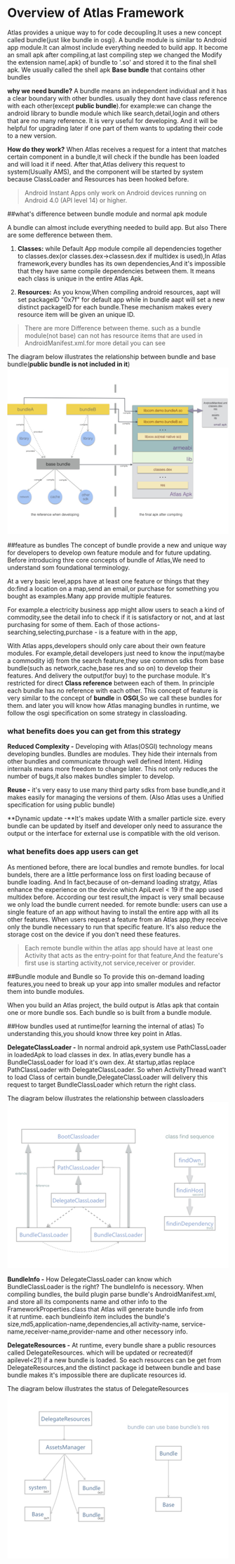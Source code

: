 # Overview of Atlas Framework
Atlas provides a unique way to for code decoupling.It uses a new concept called bundle(just like bundle in osgi). A bundle module is similar to Android app module.It can almost include everything needed to build app. It become an small apk after compiling,at last compiling step we changed the Modify the extension name(.apk) of bundle to '.so' and stored it to the final shell apk. We usually called the shell apk **Base bundle** that contains other bundles 


**why we need bundle?**  A bundle means an independent individual and it has a clear boundary with other bundles. usually they dont have class reference with each other(except **public bundle**).for example:we can change the android library to bundle module which like search,detail,login and others that are no many reference. It is very useful for developing. And it will be helpful for upgrading later if one part of them wants to updating their code to a new version.

**How do they work?** When Atlas receives a request for a intent that matches certain component in a bundle,it will check if the bundle has been loaded and will load it if need. After that,Atlas delivery this request to system(Usually AMS), and the component will be started by system because ClassLoader and Resources has been hooked before.

>Android Instant Apps only work on Android devices running on Android 4.0 (API level 14) or higher.

##what's difference between bundle module and normal apk module

A bundle can almost include everything needed to build app. But also There are some defference between them.

1. **Classes:** while Default App module compile all dependencies together to classes.dex(or classes.dex->classesn.dex if multidex is used),In Atlas framework,every bundles has its own dependencies,And it's impossible that they have same compile dependencies between them. It means each class is unique in the entire Atlas Apk.

2. **Resources:** As you know,When compiling android resources, aapt will set packageID "0x7f" for default app while in bundle aapt will set a new distinct packageID for each bundle.These mechanism makes every resource item will be given an unique ID.

> There are more Difference between theme. such as a bundle module(not base) can not has resource items that are used in AndroidManifest.xml.for more detail you can see

The diagram below illustrates  the relationship between bundle and base bundle(**public bundle is not included in it**) 
![](img/bundle&base.jpeg)

##feature as bundles
The concept of bundle provide a new and unique way for developers to develop own feature module and for future updating. Before introducing thre core concepts of bundle of Atlas,We need to understand som foundational terminology.

At a very basic level,apps have at least one feature or things that they do:find a location on a map,send an email,or purchase for something you bought as examples.Many app provide multiple features.

For example.a electricity business app might allow users to seach a kind of commodity,see the detail info  to check if it is satisfactory or not, and at last purchasing for some of them. Each of those actions-searching,selecting,purchase - is a feature with in the app,

With Atlas apps,developers should only care about their own feature modules. For example,detail developers just need to know the input(maybe a commodity id) from the search feature,they use common sdks from base bundle(such as network,cache,base res and  so on) to develop their features. And delivery the output(for buy) to the purchase module. It's restricted for direct **Class reference** between each of them. In principle each bundle has no reference with each other. 
This concept of feature is very similar to the concept of **bundle** in **OSGI**,So we call these bundles for them. and later you will know how Atlas managing bundles in runtime, we follow the osgi specification on some strategy in classloading.

### what benefits does you can get from this strategy
**Reduced Complexity -** Developing with Atlas(OSGI) technology means developing bundles. Bundles are modules. They hide their internals from other bundles and communicate through well defined Intent. Hiding internals means more freedom to change later. This not only reduces the number of bugs,it also makes bundles simpler to develop.

**Reuse -** it's very easy to use many third party sdks from base bundle,and it makes easily for managing the versions of them. (Also Atlas uses a Unified specification for using public bundle)

**Dynamic update -**It's makes update 
With a smaller particle size. every bundle can be updated by itself and developer only need to assurance the output or the interface for external use is compatible with the old verison.

### what benefits does app users can get
As mentioned before, there are local bundles and remote bundles. for local bundels, there are a little performance loss on first loading because of bundle loading. And In fact,because of on-demand loading stratgy, Atlas enhance the experience on the device which ApiLevel < 19 if the app used multidex before. 
 According our test result,the impact is very small because we only load the bundle current needed. for remote bundle: users can use a single feature of an app without having to install the entire app with all its other features. When users request a feature from an Atlas app,they receive only the bundle necessary to run that specific feature. It's also reduce the storage cost on the device if you don't need these features.
 
> Each remote bundle within the atlas app should have at least one Activity that acts as the entry-point for that feature,And the feature's first use is starting activity,not service,receiver or provider.


##Bundle module and Bundle so
To provide this on-demand loading features,you need to break up your app into smaller modules and refactor them into bundle modules.

When you build an Atlas project, the build output is Atlas apk that contain one or more bundle sos. Each bundle so is built from a bundle module.

##How bundles used at runtime(for learning the internal of atlas)
To understanding this,you should know three key point in Atlas.

**DelegateClassLoader -** In normal android apk,system use PathClassLoader in loadedApk to load classes in dex. In atlas,every bundle has a BundleClassLoader for load it's own dex. At startup,atlas replace PathClassLoader with DelegateClassLoader. So when ActivityThread want't to load Class of certain bundle,DelegateClassLoader will delivery this request to target BundleClassLoader which return the right class.

The diagram below illustrates the relationship between classloaders
![](img/classloader.jpeg)

**BundleInfo -** How DelegateClassLoader can know which BundleClassLoader is the right? The bundleInfo is necessory. When compiling bundles, the build plugin parse bundle's AndroidManifest.xml, and store all its components name and other info to the FrameworkProperties.class that Atlas will generate bundle info from  
it at runtime. each bundleinfo item includes the bundle's size,md5,application-name,dependencies,all activity-name, service-name,receiver-name,provider-name and other necessory info.

**DelegateResources -** At runtime, every bundle share a public resources called DelegateResources. which will be updated or recreated(if apilevel<21) if a new bundle is loaded. So each resources can be get from DelegateResources,and the distinct package id between bundle and base bundle makes it's impossible there are duplicate resources id.

The diagram below illustrates the status of DelegateResources
![](img/resources.jpeg)

